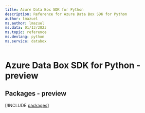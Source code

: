 ```yaml
---
title: Azure Data Box SDK for Python
description: Reference for Azure Data Box SDK for Python
author: lmazuel
ms.author: lmazuel
ms.data: 01/13/2023
ms.topic: reference
ms.devlang: python
ms.service: databox
---
```

# Azure Data Box SDK for Python - preview
## Packages - preview
[!INCLUDE [packages](data-box-index.md)]